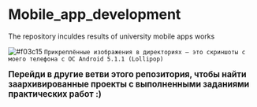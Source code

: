 # Mobile_app_development
The repository inculdes results of university mobile apps works

![#f03c15](https://via.placeholder.com/15/f03c15/000000?text="+") `Прикреплённые изображения в директориях — это скриншоты с моего телефона с ОС Android 5.1.1 (Lollipop)`

<p><b><big>Перейди в другие ветви этого репозитория, чтобы найти заархивированные проекты с выполненными заданиями практических работ :)</big></b></p>
